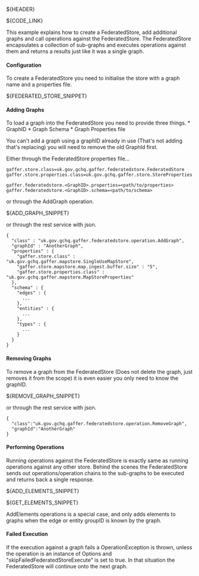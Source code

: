 ${HEADER}

${CODE_LINK}

This example explains how to create a FederatedStore, add additional graphs and call operations against the FederatedStore.
The FederatedStore encapsulates a collection of sub-graphs and executes operations against them and returns a results just like it was a single graph.

#### Configuration

To create a FederatedStore you need to initialise the store with a graph name and a properties file.

${FEDERATED_STORE_SNIPPET}

#### Adding Graphs

To load a graph into the FederatedStore you need to provide three things.
    * GraphID
    * Graph Schema
    * Graph Properties file

You can't add a graph using a graphID already in use (That's not adding that's replacing) you will need to remove the old GraphId first.

Either through the FederatedStore properties file...
```
gaffer.store.class=uk.gov.gchq.gaffer.federatedstore.FederatedStore
gaffer.store.properties.class=uk.gov.gchq.gaffer.store.StoreProperties

gaffer.federatedstore.<GraphID>.properties=<path/to/properties>
gaffer.federatedstore.<GraphID>.schema=<path/to/schema>
```

or through the AddGraph operation.

${ADD_GRAPH_SNIPPET}

or through the rest service with json.

```
{
  "class" : "uk.gov.gchq.gaffer.federatedstore.operation.AddGraph",
  "graphId" : "AnotherGraph",
  "properties" : {
    "gaffer.store.class" : "uk.gov.gchq.gaffer.mapstore.SingleUseMapStore",
    "gaffer.store.mapstore.map.ingest.buffer.size" : "5",
    "gaffer.store.properties.class" : "uk.gov.gchq.gaffer.mapstore.MapStoreProperties"
  },
  "schema" : {
    "edges" : {
      ...
    },
    "entities" : {
      ...
    },
    "types" : {
      ...
    }
  }
}
```

#### Removing Graphs

To remove a graph from the FederatedStore (Does not delete the graph, just removes it from the scope) it is even easier you only need to know the graphID.

${REMOVE_GRAPH_SNIPPET}

or through the rest service with json.

```
{
  "class":"uk.gov.gchq.gaffer.federatedstore.operation.RemoveGraph",
  "graphId":"AnotherGraph"
}
```

#### Performing Operations

Running operations against the FederatedStore is exactly same as running operations against any other store.
Behind the scenes the FederatedStore sends out operations/operation chains to the sub-graphs to be executed and returns back a single response.

${ADD_ELEMENTS_SNIPPET}

${GET_ELEMENTS_SNIPPET}

AddElements operations is a special case, and only adds elements to graphs when the edge or entity groupID is known by the graph.

#### Failed Execution
If the execution against a graph fails a OperationException is thrown, unless the operation is an instance of Options and "skipFailedFederatedStoreExecute" is set to true. In that situation the FederatedStore will continue onto the next graph.




